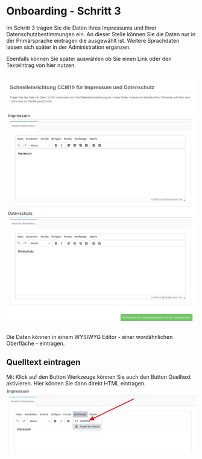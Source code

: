 # Onboarding - Schritt 3

Im Schritt 3 tragen Sie die Daten Ihres Impressums und Ihrer Datenschutzbestimmungen ein. An dieser Stelle können Sie die Daten nur in der Primärsprache eintragen die ausgewählt ist. Weitere Sprachdaten lassen sich später in der Administration ergänzen.

Ebenfalls können Sie später auswählen ob Sie einen Link oder den Texteintrag von hier nutzen.

![screenshot-2020.09.29-15_39_10-CCM19 Onboarding - Cookie Consent Management Software (6)](../assets/screenshot-2020.09.29-15_39_10-CCM19%20Onboarding%20-%20Cookie%20Consent%20Management%20Software%20(6).jpg)

Die Daten können in einem WYSIWYG Editor - einer wordähnlichen Oberfläche - eintragen. 

## Quelltext eintragen

Mit Klick auf den Button Werkzeuge können Sie auch den Button Quelltext aktivieren. Hier können Sie dann direkt HTML eintragen. ![screenshot-2020.09.29-15_33_42-CCM19 Onboarding - Cookie Consent Management Software](../assets/screenshot-2020.09.29-15_33_42-CCM19%20Onboarding%20-%20Cookie%20Consent%20Management%20Software.jpg)